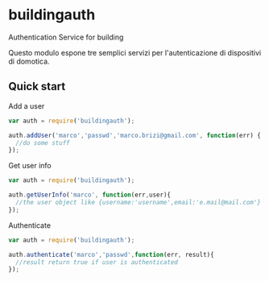 # buildingauth
Authentication Service for building

Questo modulo espone tre semplici servizi per l'autenticazione di dispositivi di domotica.

Quick start
-----------

Add a user

```javascript
var auth = require('buildingauth');

auth.addUser('marco','passwd','marco.brizi@gmail.com', function(err) {
  //do some stuff
});
```

Get user info

```javascript
var auth = require('buildingauth');

auth.getUserInfo('marco', function(err,user){
  //the user object like {username:'username',email:'e.mail@mail.com'}
});
```

Authenticate
```javascript
var auth = require('buildingauth');

auth.authenticate('marco','passwd',function(err, result){
  //result return true if user is authenticated
});
```
